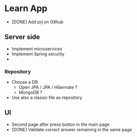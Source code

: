 # Learn App

* [DONE] Add prj on Github

## Server side

* Implement microservices
* Implement Spring security
* 

### Repository

* Choose a DB 
  * Open JPA / JPA / Hibernate ?
  * MongoDB ?
* Use also a classic file as repository

## UI

* Second page after press button in the main page
* [DONE] Validate correct answer remaining in the same page


